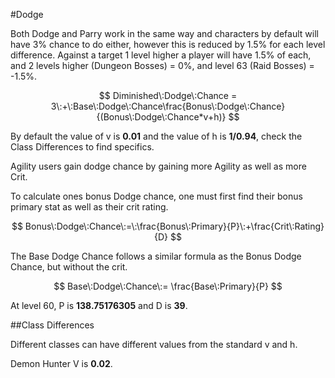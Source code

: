 #Dodge

Both Dodge and Parry work in the same way and characters by default will have 3% chance to do either, however this is reduced by 1.5% for each level difference. Against a target 1 level higher a player will have 1.5% of each, and 2 levels higher (Dungeon Bosses) = 0%, and level 63 (Raid Bosses) = -1.5%.

$$
Diminished\:Dodge\:Chance = 3\:+\:Base\:Dodge\:Chance\frac{Bonus\:Dodge\:Chance} {(Bonus\:Dodge\:Chance*v+h)}
$$

By default the value of v is **0.01** and the value of h is **1/0.94**, check the Class Differences to find specifics.

Agility users gain dodge chance by gaining more Agility as well as more Crit.

To calculate ones bonus Dodge chance, one must first find their bonus primary stat as well as their crit rating.

$$
Bonus\:Dodge\:Chance\:=\:\frac{Bonus\:Primary}{P}\:+\frac{Crit\:Rating}{D}
$$

The Base Dodge Chance follows a similar formula as the Bonus Dodge Chance, but without the crit.

$$
Base\:Dodge\:Chance\:= \frac{Base\:Primary}{P}
$$

At level 60, P is **138.75176305** and D is **39**.


##Class Differences

Different classes can have different values from the standard v and h.


Demon Hunter V is **0.02**.